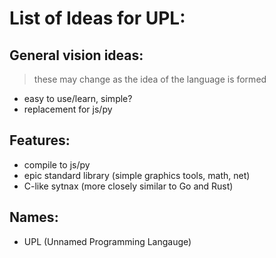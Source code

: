 # List of Ideas for UPL:

## General vision ideas:

> these may change as the idea of the language is formed

-   easy to use/learn, simple?
-   replacement for js/py

## Features:

-   compile to js/py
-   epic standard library (simple graphics tools, math, net)
-   C-like sytnax (more closely similar to Go and Rust)

## Names:

-   UPL (Unnamed Programming Langauge)
